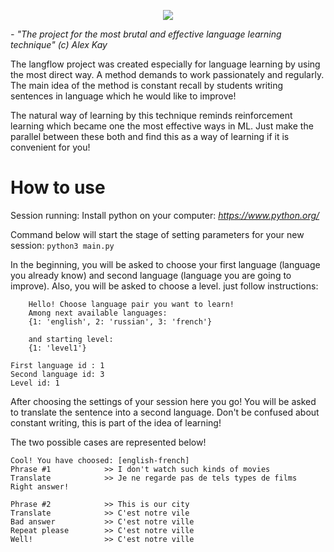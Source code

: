 
<p align="center">
  <img src="https://user-images.githubusercontent.com/55444371/134302141-d272c398-fc11-449b-88e9-ac92823a7b86.png" />
</p>

*- "The project for the most brutal and effective language learning technique" (c) Alex Kay*

  The langflow project was created especially for language learning by using the most direct way. 
A method demands to work passionately and regularly. The main idea of the method is constant recall by students writing sentences in language which he would like to improve! 

  The natural way of learning by this technique reminds reinforcement learning which became one the most effective ways in ML. Just make the parallel between these both and find this as a way of learning if it is convenient for you!

# How to use

Session running:
Install python on your computer: *https://www.python.org/*

Command below will start the stage of setting parameters for your new session:
`python3 main.py` 

In the beginning, you will be asked to choose your first language (language you already know) and second language (language you are going to improve). Also, you will be asked to choose a level. just follow instructions:

```
    Hello! Choose language pair you want to learn!
    Among next available languages:
    {1: 'english', 2: 'russian', 3: 'french'}

    and starting level:
    {1: 'level1'}
    
First language id : 1
Second language id: 3
Level id: 1
```

After choosing the settings of your session here you go!
You will be asked to translate the sentence into a second language. 
Don't be confused about constant writing, this is part of the idea of learning!

The two possible cases are represented below! 
```
Cool! You have choosed: [english-french]
Phrase #1            >> I don't watch such kinds of movies
Translate            >> Je ne regarde pas de tels types de films
Right answer!       

Phrase #2            >> This is our city
Translate            >> C'est notre vile
Bad answer           >> C'est notre ville
Repeat please        >> C'est notre ville
Well!                >> C'est notre ville
```


